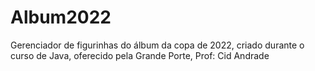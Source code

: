 # Album2022
Gerenciador de figurinhas do álbum da copa de 2022, criado durante o curso de Java, oferecido pela Grande Porte, Prof: Cid Andrade
